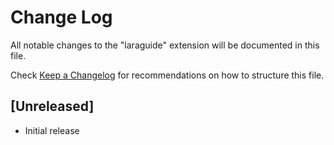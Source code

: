 # Change Log

All notable changes to the "laraguide" extension will be documented in this file.

Check [Keep a Changelog](http://keepachangelog.com/) for recommendations on how to structure this file.

## [Unreleased]

- Initial release
